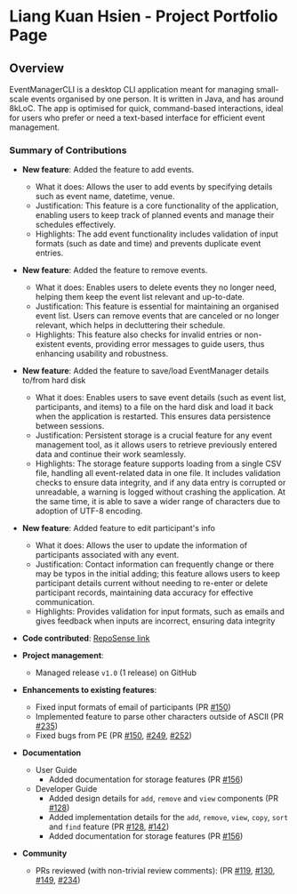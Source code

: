 # Liang Kuan Hsien - Project Portfolio Page

## Overview
EventManagerCLI is a desktop CLI application meant for managing small-scale events organised by one person. It is written in Java, and has around 8kLoC.
The app is optimised for quick, command-based interactions, ideal for users who prefer or need a text-based interface for efficient event management.

### Summary of Contributions
* **New feature**: Added the feature to add events.
    * What it does: Allows the user to add events by specifying details such as event name, datetime, venue.
    * Justification: This feature is a core functionality of the application, enabling users to keep track of planned events and manage their schedules effectively.
    * Highlights: The add event functionality includes validation of input formats (such as date and time) and prevents duplicate event entries. 

* **New feature**: Added the feature to remove events.
    * What it does: Enables users to delete events they no longer need, helping them keep the event list relevant and up-to-date.
    * Justification: This feature is essential for maintaining an organised event list. Users can remove events that are canceled or no longer relevant, which helps in decluttering their schedule.
    * Highlights:  This feature also checks for invalid entries or non-existent events, providing error messages to guide users, thus enhancing usability and robustness.

* **New feature**: Added the feature to save/load EventManager details to/from hard disk
    * What it does: Enables users to save event details (such as event list, participants, and items) to a file on the hard disk and load it back when the application is restarted. This ensures data persistence between sessions.
    * Justification: Persistent storage is a crucial feature for any event management tool, as it allows users to retrieve previously entered data and continue their work seamlessly.
    <div style="page-break-after: always;"></div>

  * Highlights: The storage feature supports loading from a single CSV file, handling all event-related data in one file. 
  It includes validation checks to ensure data integrity, and if any data entry is corrupted or unreadable, a warning is logged without crashing the application.
  At the same time, it is able to save a wider range of characters due to adoption of UTF-8 encoding.

* **New feature**: Added feature to edit participant's info
    * What it does: Allows the user to update the information of participants associated with any event.
    * Justification:  Contact information can frequently change or there may be typos in the initial adding; this feature allows users to keep participant details current without needing to re-enter or delete participant records, maintaining data accuracy for effective communication.
    * Highlights: Provides validation for input formats, such as emails and gives feedback when inputs are incorrect, ensuring data integrity

* **Code contributed**: [RepoSense link](https://nus-cs2113-ay2425s1.github.io/tp-dashboard/?search=&sort=groupTitle&sortWithin=title&timeframe=commit&mergegroup=&groupSelect=groupByRepos&breakdown=true&checkedFileTypes=docs~functional-code~test-code~other&since=2024-09-20&tabOpen=true&tabType=authorship&tabAuthor=KuanHsienn&tabRepo=AY2425S1-CS2113-W13-3%2Ftp%5Bmaster%5D&authorshipIsMergeGroup=false&authorshipFileTypes=docs~functional-code~test-code~other&authorshipIsBinaryFileTypeChecked=false&authorshipIsIgnoredFilesChecked=false)
* **Project management**:
    * Managed release `v1.0` (1 release) on GitHub

* **Enhancements to existing features**:
    * Fixed input formats of email of participants (PR [#150](https://github.com/AY2425S1-CS2113-W13-3/tp/pull/150))
    * Implemented feature to parse other characters outside of ASCII (PR [#235](https://github.com/AY2425S1-CS2113-W13-3/tp/pull/235))
    * Fixed bugs from PE (PR [#150](https://github.com/AY2425S1-CS2113-W13-3/tp/pull/150), [#249](https://github.com/AY2425S1-CS2113-W13-3/tp/pull/249), [#252](https://github.com/AY2425S1-CS2113-W13-3/tp/pull/252))
  
* **Documentation**
    * User Guide
        * Added documentation for storage features (PR [#156](https://github.com/AY2425S1-CS2113-W13-3/tp/pull/156))
    * Developer Guide
        * Added design details for `add`, `remove` and `view` components (PR [#128](https://github.com/AY2425S1-CS2113-W13-3/tp/pull/128))
        * Added implementation details for the `add`, `remove`, `view`, `copy`, `sort` and `find` feature (PR [#128](https://github.com/AY2425S1-CS2113-W13-3/tp/pull/128), [#142](https://github.com/AY2425S1-CS2113-W13-3/tp/pull/142)) 
        * Added documentation for storage features (PR [#156](https://github.com/AY2425S1-CS2113-W13-3/tp/pull/156))

* **Community**
    * PRs reviewed (with non-trivial review comments): (PR [#119](https://github.com/AY2425S1-CS2113-W13-3/tp/pull/119), [#130](https://github.com/AY2425S1-CS2113-W13-3/tp/pull/130), [#149](https://github.com/AY2425S1-CS2113-W13-3/tp/pull/149), [#234](https://github.com/AY2425S1-CS2113-W13-3/tp/pull/234))
